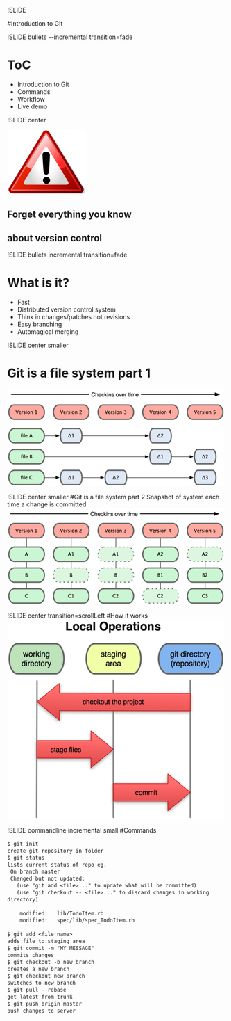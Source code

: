 !SLIDE 

#Introduction to Git

!SLIDE bullets --incremental transition=fade

# ToC
* Introduction to Git
* Commands
* Workflow
* Live demo

!SLIDE center

![warning](warning.png)

## Forget everything you know
## about version control

!SLIDE bullets incremental transition=fade

# What is it?
* Fast
* Distributed version control system
* Think in changes/patches not revisions
* Easy branching
* Automagical merging

!SLIDE center smaller
# Git is a file system part 1
![svn](svn.png)

!SLIDE center smaller
#Git is a file system part 2
	 Snapshot of system each time a change is committed
![filesystem](file.png)


!SLIDE center transition=scrollLeft
#How it works
![staging](staging.png)

!SLIDE commandline incremental small
#Commands
			
	$ git init
	create git repository in folder
	$ git status
	lists current status of repo eg.
	 On branch master
	 Changed but not updated:
	   (use "git add <file>..." to update what will be committed)
	   (use "git checkout -- <file>..." to discard changes in working directory)
	
		modified:   lib/TodoItem.rb
		modified:   spec/lib/spec_TodoItem.rb
	
	$ git add <file name>
	adds file to staging area
	$ git commit -m "MY MESSAGE"
	commits changes
	$ git checkout -b new_branch
	creates a new branch
	$ git checkout new_branch
	switches to new branch
	$ git pull --rebase
	get latest from trunk
	$ git push origin master
	push changes to server
